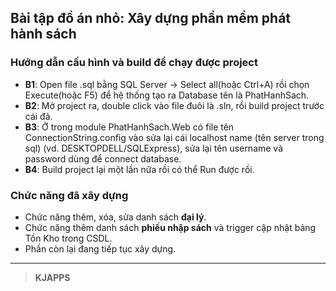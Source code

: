 ## Bài tập đồ án nhỏ: Xây dựng phần mềm phát hành sách

### Hướng dẫn cấu hình và build để chạy được project
+ **B1**: Open file .sql bằng SQL Server -> Select all(hoặc Ctrl+A) rồi chọn Execute(hoặc F5) để hệ thống tạo ra Database tên là PhatHanhSach.
+ **B2**: Mở project ra, double click vào file đuôi là .sln, rồi build project trước cái đã.
+ **B3**: Ở trong module PhatHanhSach.Web có file tên ConnectionString.config vào sửa lại cái localhost name (tên server trong sql) (vd. DESKTOPDELL/SQLExpress), sửa lại tên username và password dùng để connect database.
+ **B4**: Build project lại một lần nữa rồi có thể Run được rồi.

### Chức năng đã xây dựng
+ Chức năng thêm, xóa, sửa danh sách **đại lý**.
+ Chức năng thêm danh sách **phiếu nhập sách** và trigger cập nhật bảng Tồn Kho trong CSDL.
+ Phần còn lại đang tiếp tục xây dựng.

___
> **KJAPPS**
